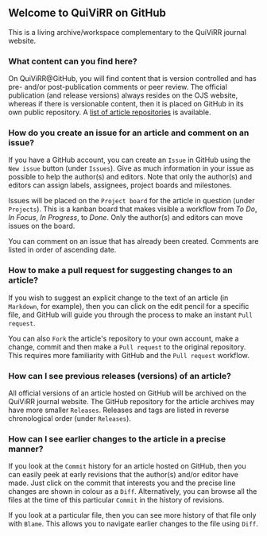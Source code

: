 ## Welcome to QuiViRR on GitHub

This is a living archive/workspace complementary to the QuiViRR journal website.

### What content can you find here?

On QuiViRR@GitHub, you will find content that is version controlled and has pre- and/or post-publication comments or peer review. The official publication (and release versions) always resides on the OJS website, whereas if there is versionable content, then it is placed on GitHub in its own public repository. A [list of article repositories](articles.md) is available.

### How do you create an issue for an article and comment on an issue?

If you have a GitHub account, you can create an `Issue` in GitHub using the `New issue` button (under `Issues`). Give as much information in your issue as possible to help the author(s) and editors. Note that only the author(s) and editors can assign labels, assignees, project boards and milestones.

Issues will be placed on the `Project board` for the article in question (under `Projects`). This is a kanban board that makes visible a workflow from *To Do*, *In Focus*, *In Progress*, to *Done*. Only the author(s) and editors can move issues on the board.

You can comment on an issue that has already been created. Comments are listed in order of ascending date.

### How to make a pull request for suggesting changes to an article?

If you wish to suggest an explicit change to the text of an article (in `Markdown`, for example), then you can click on the edit pencil for a specific file, and GitHub will guide you through the process to make an instant `Pull request`.

You can also `Fork` the article's repository to your own account, make a change, commit and then make a `Pull request` to the original repository. This requires more familiarity with GitHub and the `Pull request` workflow.

### How can I see previous releases (versions) of an article?

All official versions of an article hosted on GitHub will be archived on the QuiViRR journal website. The GitHub repository for the article archives may have more smaller `Releases`. Releases and tags are listed in reverse chronological order (under `Releases`).

### How can I see earlier changes to the article in a precise manner?

If you look at the `Commit` history for an article hosted on GitHub, then you can easily peek at early revisions that the author(s) and/or editor have made. Just click on the commit that interests you and the precise line changes are shown in colour as a `Diff`. Alternatively, you can browse all the files at the time of this particular `Commit` in the history of revisions.

If you look at a particular file, then you can see more history of that file only with `Blame`. This allows you to navigate earlier changes to the file using `Diff`.